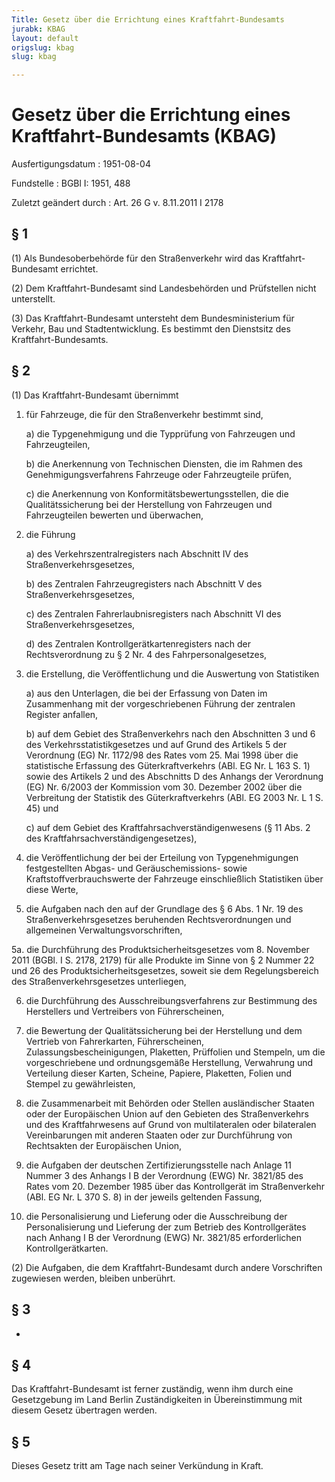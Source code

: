 ```yaml
---
Title: Gesetz über die Errichtung eines Kraftfahrt-Bundesamts
jurabk: KBAG
layout: default
origslug: kbag
slug: kbag

---
```


# Gesetz über die Errichtung eines Kraftfahrt-Bundesamts (KBAG)

Ausfertigungsdatum
:   1951-08-04

Fundstelle
:   BGBl I: 1951, 488

Zuletzt geändert durch
:   Art. 26 G v. 8.11.2011 I 2178

## § 1

(1) Als Bundesoberbehörde für den Straßenverkehr wird das Kraftfahrt-
Bundesamt errichtet.

(2) Dem Kraftfahrt-Bundesamt sind Landesbehörden und Prüfstellen nicht
unterstellt.

(3) Das Kraftfahrt-Bundesamt untersteht dem Bundesministerium für
Verkehr, Bau und Stadtentwicklung. Es bestimmt den Dienstsitz des
Kraftfahrt-Bundesamts.

## § 2

(1) Das Kraftfahrt-Bundesamt übernimmt

1.  für Fahrzeuge, die für den Straßenverkehr bestimmt sind,

    a)  die Typgenehmigung und die Typprüfung von Fahrzeugen und
        Fahrzeugteilen,


    b)  die Anerkennung von Technischen Diensten, die im Rahmen des
        Genehmigungsverfahrens Fahrzeuge oder Fahrzeugteile prüfen,


    c)  die Anerkennung von Konformitätsbewertungsstellen, die die
        Qualitätssicherung bei der Herstellung von Fahrzeugen und
        Fahrzeugteilen bewerten und überwachen,





2.  die Führung

    a)  des Verkehrszentralregisters nach Abschnitt IV des
        Straßenverkehrsgesetzes,


    b)  des Zentralen Fahrzeugregisters nach Abschnitt V des
        Straßenverkehrsgesetzes,


    c)  des Zentralen Fahrerlaubnisregisters nach Abschnitt VI des
        Straßenverkehrsgesetzes,


    d)  des Zentralen Kontrollgerätkartenregisters nach der Rechtsverordnung
        zu § 2 Nr. 4 des Fahrpersonalgesetzes,





3.  die Erstellung, die Veröffentlichung und die Auswertung von
    Statistiken

    a)  aus den Unterlagen, die bei der Erfassung von Daten im Zusammenhang
        mit der vorgeschriebenen Führung der zentralen Register anfallen,


    b)  auf dem Gebiet des Straßenverkehrs nach den Abschnitten 3 und 6 des
        Verkehrsstatistikgesetzes und auf Grund des Artikels 5 der Verordnung
        (EG) Nr. 1172/98 des Rates vom 25. Mai 1998 über die statistische
        Erfassung des Güterkraftverkehrs (ABl. EG Nr. L 163 S. 1) sowie des
        Artikels 2 und des Abschnitts D des Anhangs der Verordnung (EG) Nr.
        6/2003 der Kommission vom 30. Dezember 2002 über die Verbreitung der
        Statistik des Güterkraftverkehrs (ABl. EG 2003 Nr. L 1 S. 45) und


    c)  auf dem Gebiet des Kraftfahrsachverständigenwesens (§ 11 Abs. 2 des
        Kraftfahrsachverständigengesetzes),





4.  die Veröffentlichung der bei der Erteilung von Typgenehmigungen
    festgestellten Abgas- und Geräuschemissions- sowie
    Kraftstoffverbrauchswerte der Fahrzeuge einschließlich Statistiken
    über diese Werte,


5.  die Aufgaben nach den auf der Grundlage des § 6 Abs. 1 Nr. 19 des
    Straßenverkehrsgesetzes beruhenden Rechtsverordnungen und allgemeinen
    Verwaltungsvorschriften,


5a. die Durchführung des Produktsicherheitsgesetzes vom 8. November 2011
    (BGBl. I S. 2178, 2179) für alle Produkte im Sinne von § 2 Nummer 22
    und 26 des Produktsicherheitsgesetzes, soweit sie dem Regelungsbereich
    des Straßenverkehrsgesetzes unterliegen,


6.  die Durchführung des Ausschreibungsverfahrens zur Bestimmung des
    Herstellers und Vertreibers von Führerscheinen,


7.  die Bewertung der Qualitätssicherung bei der Herstellung und dem
    Vertrieb von Fahrerkarten, Führerscheinen, Zulassungsbescheinigungen,
    Plaketten, Prüffolien und Stempeln, um die vorgeschriebene und
    ordnungsgemäße Herstellung, Verwahrung und Verteilung dieser Karten,
    Scheine, Papiere, Plaketten, Folien und Stempel zu gewährleisten,


8.  die Zusammenarbeit mit Behörden oder Stellen ausländischer Staaten
    oder der Europäischen Union auf den Gebieten des Straßenverkehrs und
    des Kraftfahrwesens auf Grund von multilateralen oder bilateralen
    Vereinbarungen mit anderen Staaten oder zur Durchführung von
    Rechtsakten der Europäischen Union,


9.  die Aufgaben der deutschen Zertifizierungsstelle nach Anlage 11 Nummer
    3 des Anhangs I B der Verordnung (EWG) Nr. 3821/85 des Rates vom 20.
    Dezember 1985 über das Kontrollgerät im Straßenverkehr (ABl. EG Nr. L
    370 S. 8) in der jeweils geltenden Fassung,


10. die Personalisierung und Lieferung oder die Ausschreibung der
    Personalisierung und Lieferung der zum Betrieb des Kontrollgerätes
    nach Anhang I B der Verordnung (EWG) Nr. 3821/85 erforderlichen
    Kontrollgerätkarten.




(2) Die Aufgaben, die dem Kraftfahrt-Bundesamt durch andere
Vorschriften zugewiesen werden, bleiben unberührt.

## § 3

-

## § 4

Das Kraftfahrt-Bundesamt ist ferner zuständig, wenn ihm durch eine
Gesetzgebung im Land Berlin Zuständigkeiten in Übereinstimmung mit
diesem Gesetz übertragen werden.

## § 5

Dieses Gesetz tritt am Tage nach seiner Verkündung in Kraft.

